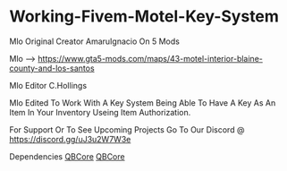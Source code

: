 # Working-Fivem-Motel-Key-System

Mlo Original Creator AmaruIgnacio On 5 Mods

Mlo --> https://www.gta5-mods.com/maps/43-motel-interior-blaine-county-and-los-santos

Mlo Editor C.Hollings

Mlo Edited To Work With A Key System Being Able To Have A Key As An Item In Your Inventory Useing Item Authorization.

For Support Or To See Upcoming Projects Go To Our Discord @ https://discord.gg/uJ3u2W7W3e

Dependencies
<a href="https://github.com/qbcore-framework/qb-core">QBCore</a>
<a href="https://www.gta5-mods.com/maps/43-motel-interior-blaine-county-and-los-santos">QBCore</a>
